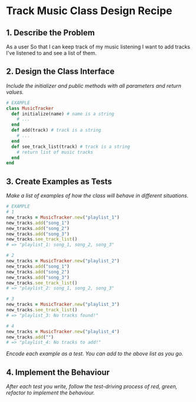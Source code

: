 # Track Music Class Design Recipe

## 1. Describe the Problem

As a user
So that I can keep track of my music listening
I want to add tracks I've listened to and see a list of them.

## 2. Design the Class Interface

_Include the initializer and public methods with all parameters and return values._

```ruby
# EXAMPLE
class MusicTracker
  def initialize(name) # name is a string
    # ...
  end
  def add(track) # track is a string
    # ...
  end
  def see_track_list(track) # track is a string
    # return list of music tracks
  end
end
```
## 3. Create Examples as Tests
_Make a list of examples of how the class will behave in different situations._
```ruby
# EXAMPLE
# 1
new_tracks = MusicTracker.new("playlist_1")
new_tracks.add("song_1")
new_tracks.add("song_2")
new_tracks.add("song_3")
new_tracks.see_track_list()
# => "playlist_1: song_1, song_2, song_3"

# 2
new_tracks = MusicTracker.new("playlist_2")
new_tracks.add("song_1")
new_tracks.add("song_2")
new_tracks.add("song_3")
new_tracks.see_track_list()
# => "playlist_2: song_1, song_2, song_3"

# 3
new_tracks = MusicTracker.new("playlist_3")
new_tracks.see_track_list()
# => "playlist_3: No tracks found!"

# 4
new_tracks = MusicTracker.new("playlist_4")
new_tracks.add("")
# => "playlist_4: No tracks to add!"
```

_Encode each example as a test. You can add to the above list as you go._

## 4. Implement the Behaviour

_After each test you write, follow the test-driving process of red, green, refactor to implement the behaviour._
